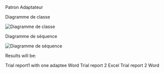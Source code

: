 Patron Adaptateur

Diagramme de classe

![Diagramme de classe](https://www.plantuml.com/plantuml/svg/fP7F2i8m3CRlVOeStM4-m0IPe0UlUl0SscmKssuqyH_Ykzjj1VKaOWwbQR_ymfVKB1Zbv1siBROHlISm1DeXCoa-sj1ZUWMMcwDqHgj5ZRzmwA9P6Uo52Apl7NaAmh3TKTz5WRk28UAOpVQfChJ0HGNdpXhrK9cokMfoxXzE1ato2HH_1q6EoylLF4kvMAG-d_pIKIFbydq85U1mKSg6f6XGqvVMBmir1PDsy0G0 "Diagramme de classe")

Diagramme de séquence

![Diagramme de séquence](https://www.plantuml.com/plantuml/svg/RL2z2i903Dxp5A5JMzJ1iQ2qgAEB3iwX3VNWUZtJA-eZ-Ho-c5TRq4EpX7o_aBnp9AvlD6uLrK9DmrWnTi_7fMTJCbXFgr9PCWxtf4m0HEh0jXMNZQkeo3gM2Ad3004Oh3XVXt2QPbWAa-CuWO0PfATMgl7aGFWtAaDvd_7HYJBrHrM8qDtxHtg9AzoCGOQlkBkLhFLK4YUp0VkgZPC4TDjQZ2RtGhEftJa2z1Cq_FIpgG0Wzyi_zmK0 "Diagramme de séquence")



Results will be:

Trial report1 with one adaptee Word
Trial report 2 Excel
Trial report 2 Word